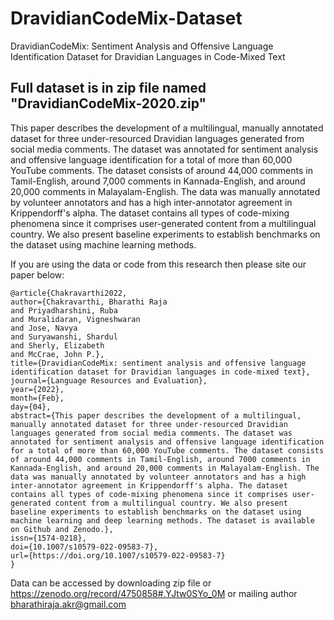 # DravidianCodeMix-Dataset

DravidianCodeMix: Sentiment Analysis and Offensive Language Identification Dataset for Dravidian Languages in Code-Mixed Text

## Full dataset is in zip file named "DravidianCodeMix-2020.zip"

This paper describes the development of a multilingual, manually annotated dataset for three under-resourced Dravidian languages generated from social media comments. The dataset was annotated for sentiment analysis and offensive language identification for a total of more than 60,000 YouTube comments. The dataset consists of around 44,000 comments in Tamil-English, around 7,000 comments in Kannada-English, and around 20,000 comments in Malayalam-English. The data was manually annotated by volunteer annotators and has a high inter-annotator agreement in Krippendorff's alpha. The dataset contains all types of code-mixing phenomena since it comprises user-generated content from a multilingual country.  We also present baseline experiments to establish benchmarks on the dataset using machine learning methods.

If you are using the data or code from this research then please site our paper below:

 
 
    



    @article{Chakravarthi2022,
    author={Chakravarthi, Bharathi Raja
    and Priyadharshini, Ruba
    and Muralidaran, Vigneshwaran
    and Jose, Navya
    and Suryawanshi, Shardul
    and Sherly, Elizabeth
    and McCrae, John P.},
    title={DravidianCodeMix: sentiment analysis and offensive language identification dataset for Dravidian languages in code-mixed text},
    journal={Language Resources and Evaluation},
    year={2022},
    month={Feb},
    day={04},
    abstract={This paper describes the development of a multilingual, manually annotated dataset for three under-resourced Dravidian languages generated from social media comments. The dataset was annotated for sentiment analysis and offensive language identification for a total of more than 60,000 YouTube comments. The dataset consists of around 44,000 comments in Tamil-English, around 7000 comments in Kannada-English, and around 20,000 comments in Malayalam-English. The data was manually annotated by volunteer annotators and has a high inter-annotator agreement in Krippendorff's alpha. The dataset contains all types of code-mixing phenomena since it comprises user-generated content from a multilingual country. We also present baseline experiments to establish benchmarks on the dataset using machine learning and deep learning methods. The dataset is available on Github and Zenodo.},
    issn={1574-0218},
    doi={10.1007/s10579-022-09583-7},
    url={https://doi.org/10.1007/s10579-022-09583-7}
    }


Data can be accessed by downloading zip file or https://zenodo.org/record/4750858#.YJtw0SYo_0M or mailing author bharathiraja.akr@gmail.com
